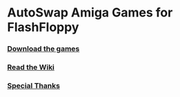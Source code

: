 
# AutoSwap Amiga Games for FlashFloppy

### [Download the games](https://github.com/keirf/FF_AutoSwap/wiki/Downloads)

### [Read the Wiki](https://github.com/keirf/FF_AutoSwap/wiki)

### [Special Thanks](https://github.com/keirf/FF_AutoSwap/wiki/Special-Thanks)

